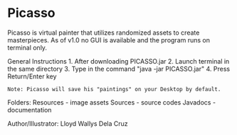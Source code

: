 # Picasso
Picasso is virtual painter that utilizes randomized assets to create masterpieces. As of v1.0 no GUI is available and the program runs on terminal only.

General Instructions
	1.  After downloading PICASSO.jar
	2.  Launch terminal in the same directory
	3.  Type in the command "java -jar PICASSO.jar"
	4.  Press Return/Enter key

	Note: Picasso will save his "paintings" on your Desktop by default.

Folders:
	Resources - image assets
	Sources - source codes
	Javadocs - documentation

Author/Illustrator: Lloyd Wallys Dela Cruz

